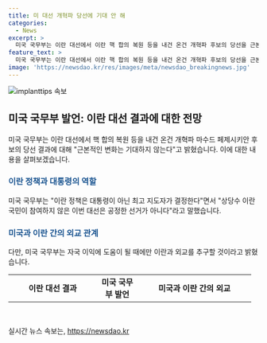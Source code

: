 ```yaml
---
title: 미 대선 개혁파 당선에 기대 안 해
categories:
  - News
excerpt: >
  미국 국무부는 이란 대선에서 이란 핵 합의 복원 등을 내건 온건 개혁파 후보의 당선을 근본적인 변화는 기대하지 않는다고 밝혔습니다. 또한, 이란 정책은 대통령이 아닌 최고 지도자가 결정하며 이번 대선은 공정한 선거가 아니었고, 다만 자국 이익에 도움될 때 이란과 외교를 추구할 것이라고 언급했습니다.
feature_text: >
  미국 국무부는 이란 대선에서 이란 핵 합의 복원 등을 내건 온건 개혁파 후보의 당선을 근본적인 변화는 기대하지 않는다고 밝혔습니다. 또한, 이란 정책은 대통령이 아닌 최고 지도자가 결정하며 이번 대선은 공정한 선거가 아니었고, 다만 자국 이익에 도움될 때 이란과 외교를 추구할 것이라고 언급했습니다.
image: 'https://newsdao.kr/res/images/meta/newsdao_breakingnews.jpg'
---
```


<p><img src="https://newsdao.kr/res/images/meta/newsdao_breakingnews.jpg" alt="implanttips 속보" /></p>

<h2 data-ke-size="size26">미국 국무부 발언: 이란 대선 결과에 대한 전망</h2>

<p data-ke-size="size16">미국 국무부는 이란 대선에서 핵 합의 복원 등을 내건 온건 개혁파 마수드 페제시키안 후보의 당선 결과에 대해 "근본적인 변화는 기대하지 않는다"고 밝혔습니다. 이에 대한 내용을 살펴보겠습니다.</p>

<h3><b><span style="color: #1a5490;">이란 정책과 대통령의 역할</span></b></h3>

<p data-ke-size="size16">미국 국무부는 "이란 정책은 대통령이 아닌 최고 지도자가 결정한다"면서 "상당수 이란 국민이 참여하지 않은 이번 대선은 공정한 선거가 아니다"라고 말했습니다.</p>

<h3><b><span style="color: #1a5490;">미국과 이란 간의 외교 관계</span></b></h3>

<p data-ke-size="size16">다만, 미국 국무부는 자국 이익에 도움이 될 때에만 이란과 외교를 추구할 것이라고 밝혔습니다.</p>

<table>
  <colgroup>
    <col width="179" style="width: 134pt;" />
    <col width="81" style="width: 61pt;" />
    <col width="229" style="width: 172pt;" />
  </colgroup>
  <tbody>
    <tr>
      <td style="text-align: center; height: 17px;"><b>이란 대선 결과</b></td>
      <td style="text-align: center; height: 17px;"><b>미국 국무부 발언</b></td>
      <td style="text-align: center; height: 17px;"><b>미국과 이란 간의 외교</b></td>
    </tr>
  </tbody>
</table>

<p data-ke-size="size16">&nbsp;</p>
실시간 뉴스 속보는, <a href="https://newsdao.kr" rel="dofollow">https://newsdao.kr</a>


